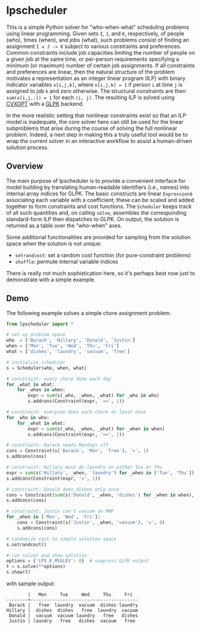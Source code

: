 # lpscheduler

This is a simple Python solver for "who-when-what" scheduling problems using linear programming. Given sets `I`, `J`, and `K`, respectively, of people (who), times (when), and jobs (what), such problems consist of finding an assignment `I x J -> K` subject to various constraints and preferences. Common constraints include job capacities limiting the number of people on a given job at the same time, or per-person requirements specifying a minimum (or maximum) number of certain job assignments. If all constraints and preferences are linear, then the natural structure of the problem motivates a representation as an integer linear program (ILP) with binary indicator variables `x[i,j,k]`, where `x[i,j,k] = 1` if person `i` at time `j` is assigned to job `k` and zero otherwise. The structural constraints are then `sum(x[i,j,:]) = 1` for each `(i, j)`. The resulting ILP is solved using [CVXOPT](http://cvxopt.org) with a [GLPK](https://www.gnu.org/software/glpk/) backend.

In the more realistic setting that nonlinear constraints exist so that an ILP model is inadequate, the core solver here can still be used for the linear subproblems that arise during the course of solving the full nonlinear problem. Indeed, a next step in making this a truly useful tool would be to wrap the current solver in an interactive workflow to assist a human-driven solution process.

## Overview

The main purpose of lpscheduler is to provide a convenient interface for model building by translating human-readable identifiers (i.e., names) into internal array indices for GLPK. The basic constructs are linear `Expression`s associating each variable with a coefficient; these can be scaled and added together to form constraints and cost functions. The `Scheduler` keeps track of all such quantities and, on calling `solve`, assembles the corresponding standard-form ILP then dispatches to GLPK. On output, the solution is returned as a table over the "who-when" axes.

Some additional functionalities are provided for sampling from the solution space when the solution is not unique:

- `setrandcost`: set a random cost function (for pure-constraint problems)
- `shuffle`: permute internal variable indices

There is really not much sophistication here, so it's perhaps best now just to demonstrate with a simple example.

## Demo

The following example solves a simple chore assignment problem:

```python
from lpscheduler import *

# set up problem space
who  = ['Barack', 'Hillary', 'Donald', 'Justin']
when = ['Mon', 'Tue', 'Wed', 'Thu', 'Fri']
what = ['dishes', 'laundry', 'vacuum', 'free']

# initialize scheduler
s = Scheduler(who, when, what)

# constraint: every chore done each day
for _what in what:
    for _when in when:
        expr = sum(s(_who, _when, _what) for _who in who)
        s.addcons(Constraint(expr, '>=', 1))

# constraint: everyone does each chore at least once
for _who in who:
    for _what in what:
        expr = sum(s(_who, _when, _what) for _when in when)
        s.addcons(Constraint(expr, '>=', 1))

# constraint: Barack needs Mondays off
cons = Constraint(s('Barack', 'Mon', 'free'), '=', 1)
s.addcons(cons)

# constraint: Hillary must do laundry on either Tue or Thu
expr = sum(s('Hillary', _when, 'laundry') for _when in ['Tue', 'Thu'])
s.addcons(Constraint(expr, '=', 1))

# constraint: Donald does dishes only once
cons = Constraint(sum(s('Donald', _when, 'dishes') for _when in when), '<=', 1)
s.addcons(cons)

# constraint: Justin can't vacuum on MWF
for _when in ['Mon', 'Wed', 'Fri']:
    cons = Constraint(s('Justin', _when, 'vacuum'), '=', 0)
    s.addcons(cons)

# randomize cost to sample solution space
s.setrandcost()

# run solver and show solution
options = {'LPX_K_MSGLEV': 0}  # suppress GLPK output
t = s.solve(**options)
s.show(t)
```

with sample output:

```
        |   Mon     Tue     Wed     Thu     Fri
--------+----------------------------------------
 Barack |   free  laundry  vacuum  dishes laundry
Hillary |  dishes  dishes   free  laundry  vacuum
 Donald |  vacuum  vacuum laundry   free   dishes
 Justin | laundry   free   dishes  vacuum   free
```
